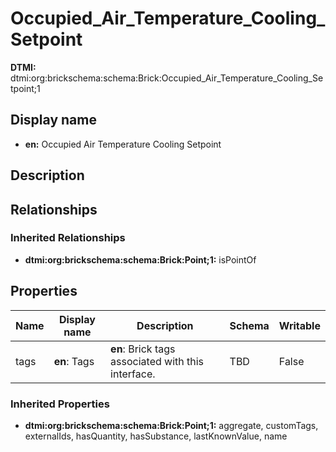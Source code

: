 # Occupied_Air_Temperature_Cooling_Setpoint
**DTMI:** dtmi:org:brickschema:schema:Brick:Occupied_Air_Temperature_Cooling_Setpoint;1
## Display name
- **en:** Occupied Air Temperature Cooling Setpoint
## Description
## Relationships
### Inherited Relationships
* **dtmi:org:brickschema:schema:Brick:Point;1:** isPointOf
## Properties
|Name|Display name|Description|Schema|Writable|
|-|-|-|-|-|
|tags|**en**: Tags|**en**: Brick tags associated with this interface.|TBD|False|
### Inherited Properties
* **dtmi:org:brickschema:schema:Brick:Point;1:** aggregate, customTags, externalIds, hasQuantity, hasSubstance, lastKnownValue, name
